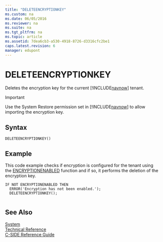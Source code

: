 ```yaml
---
title: "DELETEENCRYPTIONKEY"
ms.custom: na
ms.date: 06/05/2016
ms.reviewer: na
ms.suite: na
ms.tgt_pltfrm: na
ms.topic: article
ms.assetid: 7dea6cb3-a530-4918-8726-d3316cfc2be1
caps.latest.revision: 6
manager: edupont
---
```

# DELETEENCRYPTIONKEY
Deletes the encryption key for the current [!INCLUDE[navnow](../dynamics-nav/includes/navnow_md.md)] tenant.  
  
> [!IMPORTANT]  
>  Use the System Restore permission set in [!INCLUDE[navnow](../dynamics-nav/includes/navnow_md.md)] to allow importing the encryption key.  
  
## Syntax  
  
```  
DELETEENCRYPTIONKEY()  
```  
  
## Example  
 This code example checks if encryption is configured for the tenant using the [ENCRYPTIONENABLED](../dynamics-nav/ENCRYPTIONENABLED.md) function and if so, it performs the deletion of the encryption key.  
  
```  
IF NOT ENCRYPTIONENABLED THEN  
  ERROR('Encryption has not been enabled.');  
  DELETEENCRYPTIONKEY();  
  
```  
  
## See Also  
 [System](../dynamics-nav/System.md)   
 [Technical Reference](../dynamics-nav/Technical-Reference.md)   
 [C\-SIDE Reference Guide](../dynamics-nav/C-SIDE-Reference-Guide.md)